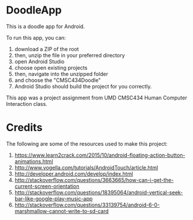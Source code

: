 # DoodleApp
This is a doodle app for Android.

To run this app, you can:
1. download a ZIP of the root
2. then, unzip the file in your preferred directory
3. open Android Studio
4. choose open existing projects
5. then, navigate into the unzipped folder
6. and choose the "CMSC434Doodle"
7. Android Studio should build the project for you correctly.

This app was a project assignment from UMD CMSC434 Human Computer Interaction class.

# Credits

The following are some of the resources used to make this project:
1. https://www.learn2crack.com/2015/10/android-floating-action-button-animations.html
2. http://www.vogella.com/tutorials/AndroidTouch/article.html
3. http://developer.android.com/develop/index.html
4. http://stackoverflow.com/questions/3663665/how-can-i-get-the-current-screen-orientation
5. http://stackoverflow.com/questions/18395064/android-vertical-seek-bar-like-google-play-music-app
6. http://stackoverflow.com/questions/33139754/android-6-0-marshmallow-cannot-write-to-sd-card

